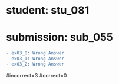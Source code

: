 # student: stu_081
# submission: sub_055

```diff
- ex03_0: Wrong Answer
- ex03_1: Wrong Answer
- ex03_2: Wrong Answer
```
#incorrect=3
#correct=0

